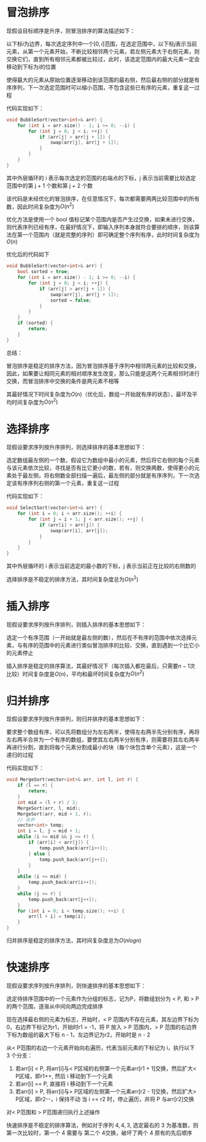 # 冒泡排序
现假设目标顺序是升序，则冒泡排序的算法描述如下：

以下标$i$为边界，每次选定序列中一个$[0, i]$范围，在选定范围中，以下标$j$表示当前元素，从第一个元素开始，不断比较相邻两个元素，若左侧元素大于右侧元素，则交换它们，直到所有相邻元素都被比较过，此时，该选定范围内的最大元素一定会移动到下标为$i$的位置

使得最大的元素从原始位置逐渐移动到该范围的最右侧，然后最右侧的部分就是有序序列，下一次选定范围时可以缩小范围，不包含这些已有序的元素，重复这一过程

代码实现如下：
```cpp
void BubbleSort(vector<int>& arr) {
    for (int i = arr.size() - 1; i >= 0; --i) {
        for (int j = 0; j < i; ++j) {
            if (arr[j] > arr[j + 1]) {
                swap(arr[j], arr[j + 1]);
            }
        }
    }
}
```
其中外层循环的 i 表示每次选定的范围的右端点的下标，j 表示当前需要比较选定范围中的第 j + 1 个数和第 j + 2 个数

该代码是未经优化的冒泡排序，在任意情况下，每次都需要两两比较范围中的所有数，因此时间复杂度为$O(n^2)$

优化方法是使用一个 bool 值标记某个范围内是否产生过交换，如果未进行交换，则代表序列已经有序，在最好情况下，即输入序列本身就符合要排的顺序，则该算法在第一个范围内（就是完整的序列）即可确定整个序列有序，此时时间复杂度为$O(n)$

优化后的代码如下

```cpp
void BubbleSort(vector<int>& arr) {
    bool sorted = true;
    for (int i = arr.size() - 1; i >= 0; --i) {
        for (int j = 0; j < i; ++j) {
            if (arr[j] > arr[j + 1]) {
                swap(arr[j], arr[j + 1]);
                sorted = false;
            }
        }
    }
    if (sorted) {
        return;
    }
}
```
总结：

冒泡排序是稳定的排序方法，因为冒泡排序基于序列中相邻两元素的比较和交换，因此，如果要让相同元素的相对顺序发生改变，那么只能是这两个元素相邻时进行交换，而冒泡排序中交换的条件是两元素不相等

其最好情况下时间复杂度为$O(n)$（优化后，数组一开始就有序的状态），最坏及平均时间复杂度为$O(n^2)$
# 选择排序
现假设要求序列按升序排列，则选择排序的基本思想如下：

选定数组最左侧的一个数，假设它为数组中最小的元素，然后将它右侧的每个元素与该元素依次比较，寻找是否有比它更小的数，若有，则交换两数，使得更小的元素处于最左侧，将右侧数全部扫描一遍后，最左侧的部分就是有序序列，下一次选定该有序序列右侧的第一个元素，重复这一过程

代码实现如下：
```cpp
void SelectSort(vector<int>& arr) {
    for (int i = 0; i < arr.size(); ++i) {
        for (int j = i + 1; j < arr.size(); ++j) {
            if (arr[i] > arr[j]) {
                swap(arr[i], arr[j]);
            }
        }
    }
}
```
其中外层循环的 i 表示当前选定的最小数的下标，j 表示当前正在比较的右侧数的

选择排序是不稳定的排序方法，其时间复杂度总为$O(n^2)$
# 插入排序
现假设要求序列按升序排列，则插入排序的基本思想如下：

选定一个有序范围（一开始就是最左侧的数），然后在不有序的范围中依次选择元素，与有序的范围中的元素进行类似冒泡排序的比较、交换，直到遇到一个比它小的元素停止

插入排序是稳定的排序算法，其最好情况下（每次插入都在最后，只需要$n - 1$次比较）时间复杂度是$O(n)$，平均和最坏时间复杂度为$O(n^2)$
# 归并排序
现假设要求序列按升序排列，则归并排序的基本思想如下：

要求整个数组有序，可以先将数组分为左右两半，使得左右两半先分别有序，再将左右两半合并为一个有序的数组，要使其左右两半分别有序，则需要将其左右两半再进行分割，直到将每个元素分割成最小的块（每个块包含单个元素），这是一个递归的过程

代码实现如下：
```cpp
void MergeSort(vector<int>& arr, int l, int r) {
    if (l == r) {
        return;
    }
    int mid = (l + r) / 2;
    MergeSort(arr, l, mid);
    MergeSort(arr, mid + 1, r);
    // 合并
    vector<int> temp;
    int i = l, j = mid + 1;
    while (i <= mid && j <= r) {
        if (arr[i] < arr[j]) {
            temp.push_back(arr[i++]);
        } else {
            temp.push_back(arr[j++]);
        }
    }
    while (i <= mid) {
        temp.push_back(arr[i++]);
    }
    while (j <= r) {
        temp.push_back(arr[j++]);
    }
    for (int i = 0; i < temp.size(); ++i) {
        arr[l + i] = temp[i];
    }
}
```
归并排序是稳定的排序方法，其时间复杂度总为$O(nlogn)$
# 快速排序
现假设要求序列按升序排列，则快速排序的基本思想如下：

选定待排序范围中的一个元素作为分组的标志，记为P，将数组划分为 < P, 和 > P的两个范围，逐渐从中间向两边完成排序

现在选择最右侧的元素为标志，开始时，< P 范围内不存在元素，其左边界下标为 0，右边界下标记为r1，开始时r1 = -1，将 P 放入 > P 范围内，> P 范围的右边界下标为数组的最大下标 n - 1，左边界记为r2，开始时是 n - 2

从< P范围的右边一个元素开始向右遍历，代表当前元素的下标记为 i，执行以下 3 个分支：

1. 若arr[i] < P, 将arr[i]与< P区域的右侧第一个元素arr[r1 + 1]交换，然后扩大< P区域，即r1++, 然后 i 移动到下一个元素
2. 若arr[i] == P, 直接将 i 移动到下一个元素
3. 若arr[i] > P, 将arr[i]与> P区域的左侧第一个元素arr[r2 - 1]交换，然后扩大> P区域，即r2--，i 保持不动
当 i == r2 时，停止遍历，并将 P 与arr[r2]交换

对< P范围和 > P范围递归执行上述操作

快速排序是不稳定的排序算法，例如对于序列 $4, 4, 3$, 选定最右的 $3$ 为基准数，则第一次比较时，第一个 4 需要与 第二个 4交换，破坏了两个 4 原有的先后顺序